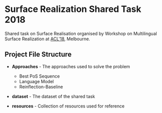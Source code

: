 # Surface Realization Shared Task 2018

Shared task on Surface Realisation organised by Workshop on Multilingual Surface Realization at [ACL'18](http://acl2018.org/), Melbourne.

Project File Structure
----------------------

* **Approaches** - The approaches used to solve the problem
	* Best PoS Sequence
	* Language Model
	* Reinflection-Baseline

* **dataset** - The dataset of the shared task

* **resources** - Collection of resources used for reference
